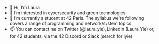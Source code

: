 - 👋 Hi, I’m Laura
- 👀 I’m interested in cybersecurity and green technologies
- 🌱 I’m currently a student at 42 Paris. The syllabus we're following covers a range of programming and network/system topics
- 📫 You can contact me on Twitter (@laura_yie), LinkedIn (Laura Yie) or, for 42 students, via the 42 Discord or Slack (search for lyie)

<!---
lyie28/lyie28 is a ✨ special ✨ repository because its `README.md` (this file) appears on your GitHub profile.
You can click the Preview link to take a look at your changes.
--->
